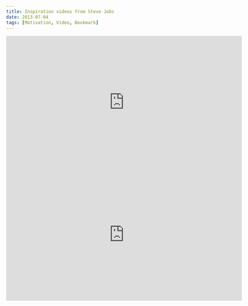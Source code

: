 ```yaml
---
title: Inspiration videos from Steve Jobs
date: 2013-07-04
tags: [Motivation, Video, Bookmark]
---
```


<!--more-->
<div class="videoWrapper">
    <iframe src="https://www.youtube.com/embed/KuNQgln6TL0?feature=player_embedded" height="360" width="640" allowfullscreen="" frameborder="0"></iframe>
</div>

<div class="videoWrapper">
    <iframe height="360" width="640" src="https://www.youtube.com/embed/FF-tKLISfPE" frameborder="0" allowfullscreen></iframe>
</div>
